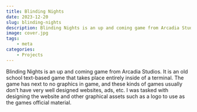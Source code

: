 ```yaml
---
title: Blinding Nights
date: 2023-12-20
slug: blinding-nights
description: Blinding Nights is an up and coming game from Arcadia Studios.
image: cover.jpg
tags: 
    - meta
categories:
    - Projects
---
```


Blinding Nights is an up and coming game from Arcadia Studios. It is an old school text-based game that takes place entirely inside of a terminal. The game has next to no graphics in game, and these kinds of games usually don’t have very well designed websites, ads, etc. I was tasked with designing the website and other graphical assets such as a logo to use as the games official material.